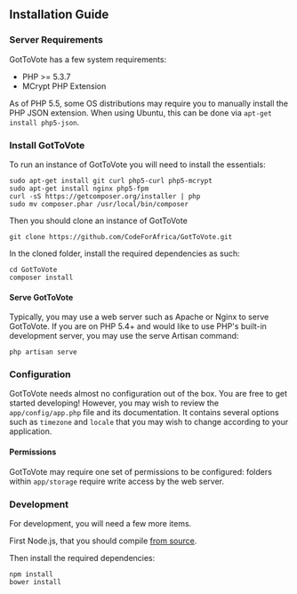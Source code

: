 ## Installation Guide

### Server Requirements

GotToVote has a few system requirements:

- PHP >= 5.3.7
- MCrypt PHP Extension

As of PHP 5.5, some OS distributions may require you to manually install the PHP JSON extension. When using Ubuntu, this can be done via `apt-get install php5-json`.

### Install GotToVote

To run an instance of GotToVote you will need to install the essentials:
```
sudo apt-get install git curl php5-curl php5-mcrypt
sudo apt-get install nginx php5-fpm
curl -sS https://getcomposer.org/installer | php
sudo mv composer.phar /usr/local/bin/composer
```

Then you should clone an instance of GotToVote
```
git clone https://github.com/CodeForAfrica/GotToVote.git
```

In the cloned folder, install the required dependencies as such:
```
cd GotToVote
composer install
```

#### Serve GotToVote

Typically, you may use a web server such as Apache or Nginx to serve GotToVote. If you are on PHP 5.4+ and would like to use PHP's built-in development server, you may use the serve Artisan command:
```
php artisan serve
```

### Configuration

GotToVote needs almost no configuration out of the box. You are free to get started developing! However, you may wish to review the `app/config/app.php` file and its documentation. It contains several options such as `timezone` and `locale` that you may wish to change according to your application.

#### Permissions

GotToVote may require one set of permissions to be configured: folders within `app/storage` require write access by the web server.


### Development

For development, you will need a few more items.

First Node.js, that you should compile [from source](http://nodejs.org).

Then install the required dependencies:
```
npm install
bower install
```
